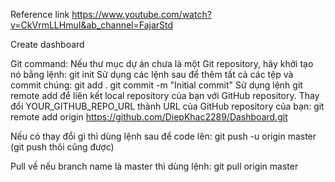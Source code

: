 Reference link 
https://www.youtube.com/watch?v=CkVrmLLHmuI&ab_channel=FajarStd

Create dashboard

Git command:
Nếu thư mục dự án chưa là một Git repository, hãy khởi tạo nó bằng lệnh:
 git init
Sử dụng các lệnh sau để thêm tất cả các tệp và commit chúng:
 git add .
 git commit -m "Initial commit"
Sử dụng lệnh git remote add để liên kết local repository của bạn với GitHub repository. Thay đổi YOUR_GITHUB_REPO_URL thành URL của GitHub repository của bạn:
  git remote add origin https://github.com/DiepKhac2289/Dashboard.git

Nếu có thay đổi gì thì dùng lệnh sau để code lên:
  git push -u origin master (git push thôi cũng được)

Pull về nếu branch name là master thì dùng lệnh:
  git pull origin master

